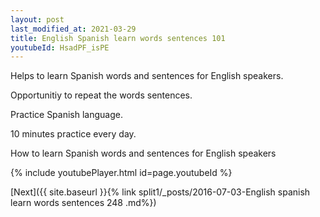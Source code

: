 ```yaml
---
layout: post
last_modified_at: 2021-03-29
title: English Spanish learn words sentences 101 
youtubeId: HsadPF_isPE
---
```

 
 
Helps to learn Spanish words and sentences for English speakers.

Opportunitiy to repeat the words sentences. 

Practice Spanish language. 
 
10 minutes practice every day. 
 
How to learn Spanish words and sentences for English speakers 
 
{% include youtubePlayer.html id=page.youtubeId %}
 
 
[Next]({{ site.baseurl }}{% link  split1/_posts/2016-07-03-English spanish learn words sentences 248 .md%})
 
